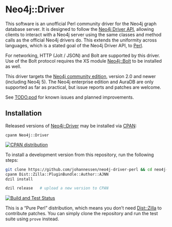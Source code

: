 Neo4j::Driver
=============

This software is an unofficial Perl community driver for the
Neo4j graph database server. It is designed to follow the
[Neo4j Driver API][], allowing clients to interact with a Neo4j
server using the same classes and method calls as the official
Neo4j drivers do. This extends the uniformity across languages,
which is a stated goal of the Neo4j Driver API, to [Perl][].

For networking, HTTP (Jolt / JSON) and Bolt are supported by
this driver. Use of the Bolt protocol requires the XS module
[Neo4j::Bolt][] to be installed as well.

This driver targets the [Neo4j community edition][],
version 2.0 and newer (including Neo4j 5).
The Neo4j enterprise edition and AuraDB are only supported as
far as practical, but issue reports and patches are welcome.

See [TODO.pod][] for known issues and planned improvements.

[Perl]: https://www.perl.org/
[Neo4j Driver API]: https://neo4j.com/docs/driver-manual/4.1/session-api/
[Neo4j community edition]: https://neo4j.com/download-center/#community
[Neo4j::Bolt]: https://metacpan.org/release/Neo4j-Bolt
[TODO.pod]: https://github.com/johannessen/neo4j-driver-perl/blob/master/TODO.pod


Installation
------------

Released versions of [Neo4j::Driver][] may be installed via [CPAN][]:

	cpanm Neo4j::Driver

[![CPAN distribution](https://badge.fury.io/pl/Neo4j-Driver.svg)](https://badge.fury.io/pl/Neo4j-Driver)

To install a development version from this repository, run the following steps:

```sh
git clone https://github.com/johannessen/neo4j-driver-perl && cd neo4j-driver-perl
cpanm Dist::Zilla::PluginBundle::Author::AJNN
dzil install

dzil release   # upload a new version to CPAN
```

[![Build and Test Status](https://github.com/johannessen/neo4j-driver-perl/actions/workflows/build-and-test.yml/badge.svg)](https://github.com/johannessen/neo4j-driver-perl/actions/workflows/build-and-test.yml)

This is a “Pure Perl” distribution, which means you don’t need
[Dist::Zilla][] to contribute patches. You can simply clone
the repository and run the test suite using `prove` instead.

[CPAN]: https://www.cpan.org/modules/INSTALL.html
[Neo4j::Driver]: https://metacpan.org/release/Neo4j-Driver
[Dist::Zilla]: https://metacpan.org/release/Dist-Zilla
